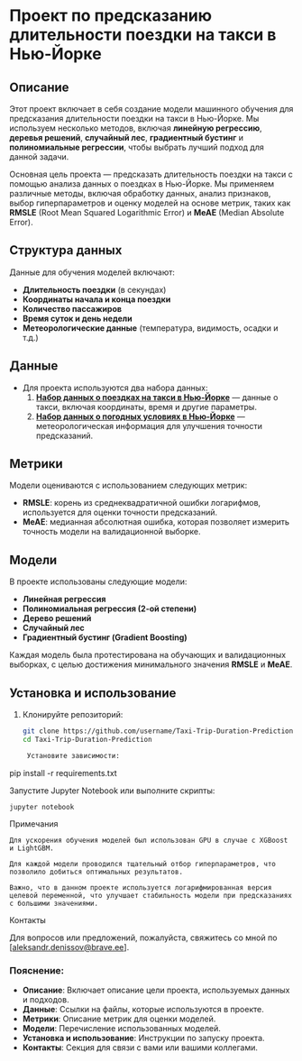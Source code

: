 # Проект по предсказанию длительности поездки на такси в Нью-Йорке

## Описание
Этот проект включает в себя создание модели машинного обучения для предсказания длительности поездки на такси в Нью-Йорке. Мы используем несколько методов, включая **линейную регрессию**, **деревья решений**, **случайный лес**, **градиентный бустинг** и **полиномиальные регрессии**, чтобы выбрать лучший подход для данной задачи.

Основная цель проекта — предсказать длительность поездки на такси с помощью анализа данных о поездках в Нью-Йорке. Мы применяем различные методы, включая обработку данных, анализ признаков, выбор гиперпараметров и оценку моделей на основе метрик, таких как **RMSLE** (Root Mean Squared Logarithmic Error) и **MeAE** (Median Absolute Error).

## Структура данных
Данные для обучения моделей включают:
- **Длительность поездки** (в секундах)
- **Координаты начала и конца поездки**
- **Количество пассажиров**
- **Время суток и день недели**
- **Метеорологические данные** (температура, видимость, осадки и т.д.)

## Данные
- Для проекта используются два набора данных:
  1. [**Набор данных о поездках на такси в Нью-Йорке**](https://drive.google.com/file/d/1ecWjor7Tn3HP7LEAm5a0B_wrIfdcVGwR/view) — данные о такси, включая координаты, время и другие параметры.
  2. [**Набор данных о погодных условиях в Нью-Йорке**](https://drive.google.com/file/d/1X_EJEfERiXki0SKtbnCL9JDv49Go14lF/view) — метеорологическая информация для улучшения точности предсказаний.

## Метрики
Модели оцениваются с использованием следующих метрик:
- **RMSLE**: корень из среднеквадратичной ошибки логарифмов, используется для оценки точности предсказаний.
- **MeAE**: медианная абсолютная ошибка, которая позволяет измерить точность модели на валидационной выборке.

## Модели
В проекте использованы следующие модели:
- **Линейная регрессия**
- **Полиномиальная регрессия (2-ой степени)**
- **Дерево решений**
- **Случайный лес**
- **Градиентный бустинг (Gradient Boosting)**

Каждая модель была протестирована на обучающих и валидационных выборках, с целью достижения минимального значения **RMSLE** и **MeAE**.

## Установка и использование
1. Клонируйте репозиторий:
   ```bash
   git clone https://github.com/username/Taxi-Trip-Duration-Prediction.git
   cd Taxi-Trip-Duration-Prediction

    Установите зависимости:

pip install -r requirements.txt

Запустите Jupyter Notebook или выполните скрипты:

    jupyter notebook

Примечания

    Для ускорения обучения моделей был использован GPU в случае с XGBoost и LightGBM.

    Для каждой модели проводился тщательный отбор гиперпараметров, что позволило добиться оптимальных результатов.

    Важно, что в данном проекте используется логарифмированная версия целевой переменной, что улучшает стабильность модели при предсказаниях с большими значениями.

Контакты

Для вопросов или предложений, пожалуйста, свяжитесь со мной по [aleksandr.denissov@brave.ee].


### Пояснение:
- **Описание**: Включает описание цели проекта, используемых данных и подходов.
- **Данные**: Ссылки на файлы, которые используются в проекте.
- **Метрики**: Описание метрик для оценки моделей.
- **Модели**: Перечисление использованных моделей.
- **Установка и использование**: Инструкции по запуску проекта.
- **Контакты**: Секция для связи с вами или вашими коллегами.
